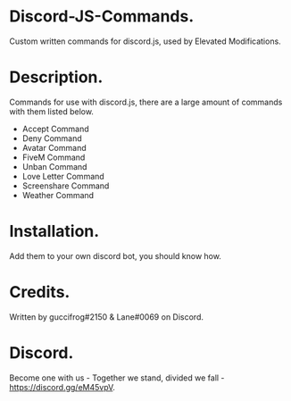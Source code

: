 # Discord-JS-Commands.
Custom written commands for discord.js, used by Elevated Modifications.

# Description.
Commands for use with discord.js, there are a large amount of commands with them listed below.
- Accept Command
- Deny Command
- Avatar Command
- FiveM Command
- Unban Command
- Love Letter Command
- Screenshare Command
- Weather Command

# Installation.
Add them to your own discord bot, you should know how.

# Credits.
Written by guccifrog#2150 & Lane#0069 on Discord.

# Discord.
Become one with us - Together we stand, divided we fall - https://discord.gg/eM45vpV.

